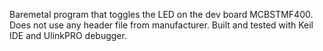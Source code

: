Baremetal program that toggles the LED on the dev board MCBSTMF400. Does not use any header file from manufacturer. Built and tested with Keil IDE and UlinkPRO debugger.
